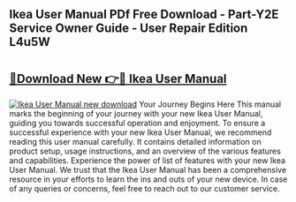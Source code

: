 ## Ikea User Manual PDf Free Download - Part-Y2E Service Owner Guide - User Repair Edition L4u5W

# <h2><a href="http://bc15895.oget.top/?id=Ikea+User+Manual">🔗Download New 👉🔴 Ikea User Manual</a></h2>

[![Ikea User Manual new download](https://i.imgur.com/5g1atiW.png)](http://bc15895.oget.top/?id=Ikea+User+Manual)
Your Journey Begins Here This manual marks the beginning of your journey with your new Ikea User Manual, guiding you towards successful operation and enjoyment. To ensure a successful experience with your new Ikea User Manual, we recommend reading this user manual carefully. It contains detailed information on product setup, usage instructions, and an overview of the various features and capabilities. Experience the power of list of features with your new Ikea User Manual. We trust that the Ikea User Manual has been a comprehensive resource in your efforts to learn the ins and outs of your new device. In case of any queries or concerns, feel free to reach out to our customer service.
